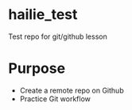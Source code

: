 # hailie_test
Test repo for git/github lesson

# Purpose

- Create a remote repo on Github
- Practice Git workflow
